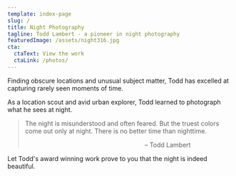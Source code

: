 ```yaml
---
template: index-page
slug: /
title: Night Photography
tagline: Todd Lambert - a pioneer in night photography
featuredImage: /assets/night316.jpg
cta:
  ctaText: View the work
  ctaLink: /photos/
---
```


Finding obscure locations and unusual subject matter, Todd has excelled at capturing rarely seen moments of time.

As a location scout and avid urban explorer, Todd learned to photograph what he sees at night. 

> The night is misunderstood and often feared. But the truest colors come out only at night. There is no better time than nighttime.
> <div style="text-align:right; margin-right:20%; margin-top:10px;" /> – Todd Lambert

Let Todd's award winning work prove to you that the night is indeed beautiful.
